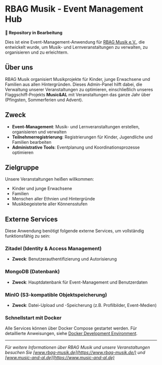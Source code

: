# RBAG Musik - Event Management Hub

**🚧 Repository in Bearbeitung**

Dies ist eine Event-Management-Anwendung für [RBAG Musik e.V.](https://www.rbag-musik.de/), die entwickelt wurde, um Musik- und Lernveranstaltungen zu verwalten, zu organisieren und zu erleichtern.

## Über uns

RBAG Musik organisiert Musikprojekte für Kinder, junge Erwachsene und Familien aus allen Hintergründen. Dieses Admin-Panel hilft dabei, die Verwaltung unserer Veranstaltungen zu optimieren, einschließlich unseres Flaggschiff-Projekts **Music&AL** mit Veranstaltungen das ganze Jahr über (Pfingsten, Sommerferien und Advent).

## Zweck

- **Event-Management**: Musik- und Lernveranstaltungen erstellen, organisieren und verwalten
- **Teilnehmerregistrierung**: Registrierungen für Kinder, Jugendliche und Familien bearbeiten
- **Administrative Tools**: Eventplanung und Koordinationsprozesse optimieren

## Zielgruppe

Unsere Veranstaltungen heißen willkommen:
- Kinder und junge Erwachsene
- Familien
- Menschen aller Ethnien und Hintergründe
- Musikbegeisterte aller Könnensstufen

## Externe Services

Diese Anwendung benötigt folgende externe Services, um vollständig funktionsfähig zu sein:

### Zitadel (Identity & Access Management)
- **Zweck**: Benutzerauthentifizierung und Autorisierung

### MongoDB (Datenbank)
- **Zweck**: Hauptdatenbank für Event-Management und Benutzerdaten

### MinIO (S3-kompatible Objektspeicherung)
- **Zweck**: Datei-Upload und -Speicherung (z.B. Profilbilder, Event-Medien)


### Schnellstart mit Docker

Alle Services können über Docker Compose gestartet werden. Für detaillierte Anweisungen, siehe [Docker Development Environment](dev_docker/README.md). 

---

*Für weitere Informationen über RBAG Musik und unsere Veranstaltungen besuchen Sie [www.rbag-musik.de](https://www.rbag-musik.de/) und [www.music-and-al.de](https://www.music-and-al.de)*
